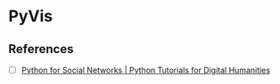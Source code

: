 # PyVis

## References

- [ ] [Python for Social Networks | Python Tutorials for Digital Humanities](https://www.youtube.com/playlist?list=PL2VXyKi-KpYsjoY2rx9NiWJyfmmD79H97)
